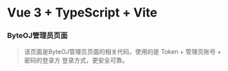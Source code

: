 # Vue 3 + TypeScript + Vite

### ByteOJ管理员页面
>   该页面是ByteOJ管理员页面的相关代码，使用的是 Token + 管理员账号 + 密码的登录方
> 登录方式，更安全可靠。

